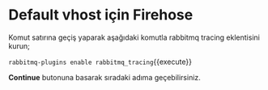 # Default vhost için Firehose

Komut satırına geçiş yaparak aşağıdaki komutla rabbitmq tracing eklentisini kurun;

`rabbitmq-plugins enable rabbitmq_tracing`{{execute}}

**Continue** butonuna basarak sıradaki adıma geçebilirsiniz.
